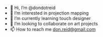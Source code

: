 - 👋 Hi, I’m @dondotreid
- 👀 I’m interested in projection mapping
- 🌱 I’m currently learning touch designer
- 💞️ I’m looking to collaborate on art projects
- 📫 How to reach me don.reid@gmail.com

<!---
dondotreid/dondotreid is a ✨ special ✨ repository because its `README.md` (this file) appears on your GitHub profile.
You can click the Preview link to take a look at your changes.
--->
